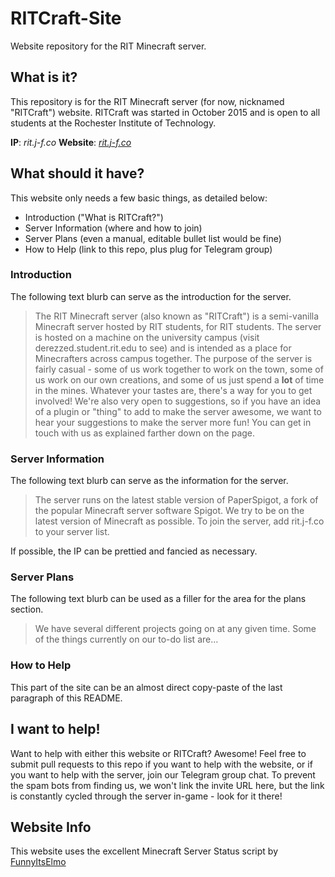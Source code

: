 # RITCraft-Site
Website repository for the RIT Minecraft server.


## What is it?
This repository is for the RIT Minecraft server (for now, nicknamed "RITCraft") website. RITCraft was started in October 2015 and is open to all students at the Rochester Institute of Technology.

**IP**: *rit.j-f.co*
**Website**: *[rit.j-f.co](http://rit.j-f.co)*

## What should it have?
This website only needs a few basic things, as detailed below:

* Introduction ("What is RITCraft?")
* Server Information (where and how to join)
* Server Plans (even a manual, editable bullet list would be fine)
* How to Help (link to this repo, plus plug for Telegram group)

### Introduction
The following text blurb can serve as the introduction for the server.

> The RIT Minecraft server (also known as "RITCraft") is a semi-vanilla Minecraft server hosted by RIT students, for RIT students. The server is hosted on a machine on the university campus (visit derezzed.student.rit.edu to see) and is intended as a place for Minecrafters across campus together. The purpose of the server is fairly casual - some of us work together to work on the town, some of us work on our own creations, and some of us just spend a **lot** of time in the mines. Whatever your tastes are, there's a way for you to get involved!
> We're also very open to suggestions, so if you have an idea of a plugin or "thing" to add to make the server awesome, we want to hear your suggestions to make the server more fun! You can get in touch with us as explained farther down on the page.

### Server Information
The following text blurb can serve as the information for the server.

> The server runs on the latest stable version of PaperSpigot, a fork of the popular Minecraft server software Spigot. We try to be on the latest version of Minecraft as possible. To join the server, add rit.j-f.co to your server list.

If possible, the IP can be prettied and fancied as necessary.

### Server Plans
The following text blurb can be used as a filler for the area for the plans section.

> We have several different projects going on at any given time. Some of the things currently on our to-do list are…

### How to Help
This part of the site can be an almost direct copy-paste of the last paragraph of this README.

## I want to help!
Want to help with either this website or RITCraft? Awesome! Feel free to submit pull requests to this repo if you want to help with the website, or if you want to help with the server, join our Telegram group chat. To prevent the spam bots from finding us, we won't link the invite URL here, but the link is constantly cycled through the server in-game - look for it there!


## Website Info
This website uses the excellent Minecraft Server Status script by [FunnyItsElmo](https://github.com/FunnyItsElmo/PHP-Minecraft-Server-Status-Query)